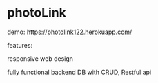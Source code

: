 # photoLink

demo: https://photolink122.herokuapp.com/

features:


responsive web design

fully functional backend DB with CRUD, Restful api
